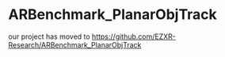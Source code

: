 # ARBenchmark_PlanarObjTrack
our project has moved to https://github.com/EZXR-Research/ARBenchmark_PlanarObjTrack
